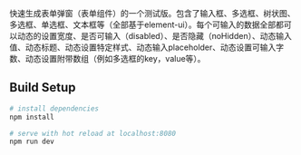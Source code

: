 快速生成表单弹窗（表单组件）的一个测试版。包含了输入框、多选框、树状图、多选框、单选框、文本框等（全部基于element-ui）。每个可输入的数据全部都可以动态的设置宽度、是否可输入（disabled）、是否隐藏（noHidden）、动态输入值、动态标题、动态设置特定样式、动态输入placeholder、动态设置可输入字数、动态设置附带数组（例如多选框的key，value等）。
## Build Setup

``` bash
# install dependencies
npm install

# serve with hot reload at localhost:8080
npm run dev